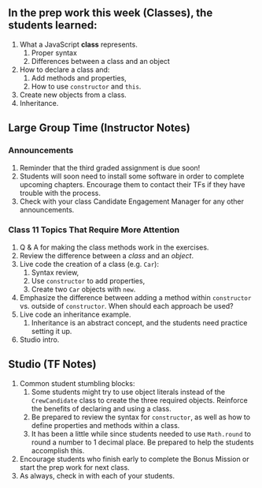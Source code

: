 ## In the prep work this week (Classes), the students learned:

1. What a JavaScript **class** represents.
   1. Proper syntax
   1. Differences between a class and an object
1. How to declare a class and:
   1. Add methods and properties,
   1. How to use ``constructor`` and ``this``.
1. Create new objects from a class.
1. Inheritance.

## Large Group Time (Instructor Notes)

### Announcements

1. Reminder that the third graded assignment is due soon!
1. Students will soon need to install some software in order to complete upcoming chapters. Encourage them to contact their TFs if they have trouble with the process.
1. Check with your class Candidate Engagement Manager for any other announcements.

### Class 11 Topics That Require More Attention

1. Q & A for making the class methods work in the exercises.
1. Review the difference between a *class* and an *object*.
1. Live code the creation of a class (e.g. ``Car``):
   1. Syntax review,
   1. Use ``constructor`` to add properties,
   1. Create two ``Car`` objects with ``new``.
1. Emphasize the difference between adding a method within ``constructor`` vs. outside of ``constructor``. When should each approach be used?
1. Live code an inheritance example.
   1. Inheritance is an abstract concept, and the students need practice setting it up.
1. Studio intro.

## Studio (TF Notes)

1. Common student stumbling blocks:
   1. Some students might try to use object literals instead of the ``CrewCandidate`` class to create the three required objects. Reinforce the benefits of declaring and using a class.
   1. Be prepared to review the syntax for ``constructor``, as well as how to define properties and methods within a class.
   1. It has been a little while since students needed to use ``Math.round`` to round a number to 1 decimal place. Be prepared to help the students accomplish this.
1. Encourage students who finish early to complete the Bonus Mission or start the prep work for next class.
1. As always, check in with each of your students.
